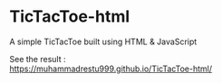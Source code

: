  # TicTacToe-html
A simple TicTacToe built using HTML & JavaScript

See the result :<br>
<a href="https://muhammadrestu999.github.io/TicTacToe-html/">https://muhammadrestu999.github.io/TicTacToe-html/</a>

